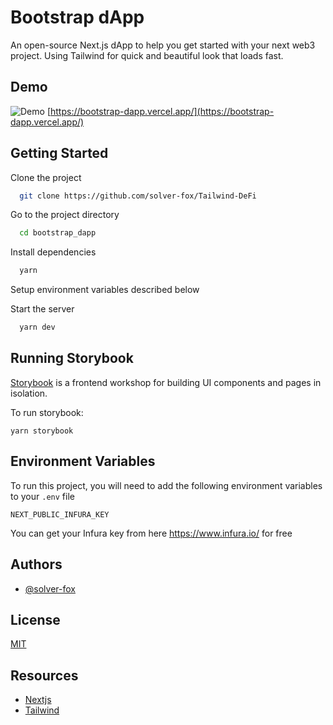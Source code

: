 # Bootstrap dApp

An open-source Next.js dApp to help you get started with your next web3 project.
Using Tailwind for quick and beautiful look that loads fast.

## Demo

![Demo](https://bootstrap-dapp.s3.us-west-1.amazonaws.com/Homepage.gif)
[https://bootstrap-dapp.vercel.app/](https://bootstrap-dapp.vercel.app/)

## Getting Started
Clone the project

```bash
  git clone https://github.com/solver-fox/Tailwind-DeFi
```

Go to the project directory

```bash
  cd bootstrap_dapp
```

Install dependencies

```bash
  yarn
```

Setup environment variables described below

Start the server

```bash
  yarn dev
```

## Running Storybook
[Storybook](https://storybook.js.org/) is a frontend workshop for building UI components and pages in isolation.

To run storybook:

```
yarn storybook
```

## Environment Variables

To run this project, you will need to add the following environment variables to your `.env` file

`NEXT_PUBLIC_INFURA_KEY`

You can get your Infura key from here https://www.infura.io/ for free


## Authors

- [@solver-fox](https://www.github.com/solver-fox/)

## License

[MIT](https://choosealicense.com/licenses/mit/)

## Resources

 - [Nextjs](https://nextjs.org/)
 - [Tailwind](https://tailwindui.com/)
 